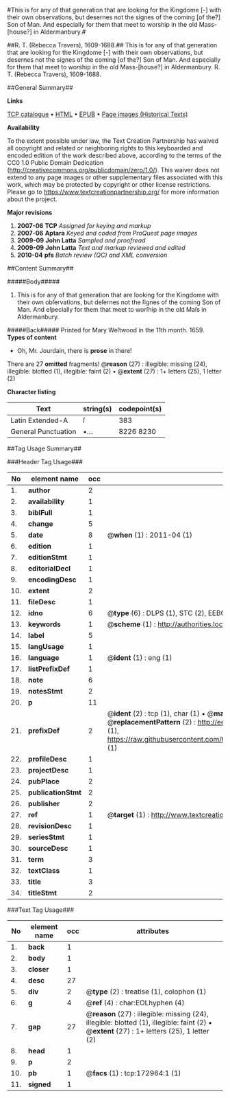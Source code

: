 #This is for any of that generation that are looking for the Kingdome [-] with their own observations, but desernes not the signes of the coming [of the?] Son of Man. And especially for them that meet to worship in the old Mass-[house?] in Aldermanbury.#

##R. T. (Rebecca Travers), 1609-1688.##
This is for any of that generation that are looking for the Kingdome [-] with their own observations, but desernes not the signes of the coming [of the?] Son of Man. And especially for them that meet to worship in the old Mass-[house?] in Aldermanbury.
R. T. (Rebecca Travers), 1609-1688.

##General Summary##

**Links**

[TCP catalogue](http://www.ota.ox.ac.uk/tcp/)  • 
[HTML](http://tei.it.ox.ac.uk/tcp/Texts-HTML/free/A94/A94804.html)  • 
[EPUB](http://tei.it.ox.ac.uk/tcp/Texts-EPUB/free/A94/A94804.epub) • 
[Page images (Historical Texts)](https://historicaltexts.jisc.ac.uk/eebo-47683505e)

**Availability**

To the extent possible under law, the Text Creation Partnership has waived all copyright and related or neighboring rights to this keyboarded and encoded edition of the work described above, according to the terms of the CC0 1.0 Public Domain Dedication (http://creativecommons.org/publicdomain/zero/1.0/). This waiver does not extend to any page images or other supplementary files associated with this work, which may be protected by copyright or other license restrictions. Please go to https://www.textcreationpartnership.org/ for more information about the project.

**Major revisions**

1. __2007-06__ __TCP__ *Assigned for keying and markup*
1. __2007-06__ __Aptara__ *Keyed and coded from ProQuest page images*
1. __2009-09__ __John Latta__ *Sampled and proofread*
1. __2009-09__ __John Latta__ *Text and markup reviewed and edited*
1. __2010-04__ __pfs__ *Batch review (QC) and XML conversion*

##Content Summary##

#####Body#####

1. This is for any of that generation that are looking for the Kingdome
with their own obſervations, but deſernes not the ſignes of the coming
Son of Man. And eſpecially for them that meet to worſhip in the old Maſs
in Aldermanbury.

#####Back#####
Printed for Mary Weſtwood in the 11th month. 1659.
**Types of content**

  * Oh, Mr. Jourdain, there is **prose** in there!

There are 27 **omitted** fragments! 
 @__reason__ (27) : illegible: missing (24), illegible: blotted (1), illegible: faint (2)  •  @__extent__ (27) : 1+ letters (25), 1 letter (2)

**Character listing**


|Text|string(s)|codepoint(s)|
|---|---|---|
|Latin Extended-A|ſ|383|
|General Punctuation|•…|8226 8230|

##Tag Usage Summary##

###Header Tag Usage###

|No|element name|occ|attributes|
|---|---|---|---|
|1.|__author__|2||
|2.|__availability__|1||
|3.|__biblFull__|1||
|4.|__change__|5||
|5.|__date__|8| @__when__ (1) : 2011-04 (1)|
|6.|__edition__|1||
|7.|__editionStmt__|1||
|8.|__editorialDecl__|1||
|9.|__encodingDesc__|1||
|10.|__extent__|2||
|11.|__fileDesc__|1||
|12.|__idno__|6| @__type__ (6) : DLPS (1), STC (2), EEBO-CITATION (1), OCLC (1), VID (1)|
|13.|__keywords__|1| @__scheme__ (1) : http://authorities.loc.gov/ (1)|
|14.|__label__|5||
|15.|__langUsage__|1||
|16.|__language__|1| @__ident__ (1) : eng (1)|
|17.|__listPrefixDef__|1||
|18.|__note__|6||
|19.|__notesStmt__|2||
|20.|__p__|11||
|21.|__prefixDef__|2| @__ident__ (2) : tcp (1), char (1)  •  @__matchPattern__ (2) : ([0-9\-]+):([0-9IVX]+) (1), (.+) (1)  •  @__replacementPattern__ (2) : http://eebo.chadwyck.com/downloadtiff?vid=$1&page=$2 (1), https://raw.githubusercontent.com/textcreationpartnership/Texts/master/tcpchars.xml#$1 (1)|
|22.|__profileDesc__|1||
|23.|__projectDesc__|1||
|24.|__pubPlace__|2||
|25.|__publicationStmt__|2||
|26.|__publisher__|2||
|27.|__ref__|1| @__target__ (1) : http://www.textcreationpartnership.org/docs/. (1)|
|28.|__revisionDesc__|1||
|29.|__seriesStmt__|1||
|30.|__sourceDesc__|1||
|31.|__term__|3||
|32.|__textClass__|1||
|33.|__title__|3||
|34.|__titleStmt__|2||


###Text Tag Usage###

|No|element name|occ|attributes|
|---|---|---|---|
|1.|__back__|1||
|2.|__body__|1||
|3.|__closer__|1||
|4.|__desc__|27||
|5.|__div__|2| @__type__ (2) : treatise (1), colophon (1)|
|6.|__g__|4| @__ref__ (4) : char:EOLhyphen (4)|
|7.|__gap__|27| @__reason__ (27) : illegible: missing (24), illegible: blotted (1), illegible: faint (2)  •  @__extent__ (27) : 1+ letters (25), 1 letter (2)|
|8.|__head__|1||
|9.|__p__|2||
|10.|__pb__|1| @__facs__ (1) : tcp:172964:1 (1)|
|11.|__signed__|1||
